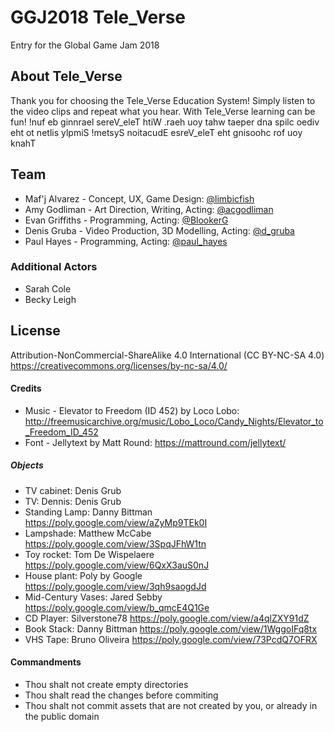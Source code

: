 # GGJ2018 Tele_Verse
Entry for the Global Game Jam 2018


## About Tele_Verse
Thank you for choosing the Tele_Verse Education System! Simply listen to the video clips and repeat what you hear. With Tele_Verse learning can be fun! !nuf eb ginnrael sereV_eleT htiW .raeh uoy tahw taeper dna spilc oediv eht ot netlis ylpmiS !metsyS noitacudE esreV_eleT eht gnisoohc rof uoy knahT

## Team
- Maf'j Alvarez - Concept, UX, Game Design: [@limbicfish](https://twitter.com/limbicfish)
- Amy Godliman - Art Direction, Writing, Acting: [@acgodliman](https://twitter.com/acgodliman)
- Evan Griffiths - Programming, Acting: [@BlookerG](https://twitter.com/BlookerG)
- Denis Gruba - Video Production, 3D Modelling, Acting: [@d_gruba](https://twitter.com/d_gruba)
- Paul Hayes - Programming, Acting: [@paul_hayes](https://twitter.com/paul_hayes)

### Additional Actors
- Sarah Cole
- Becky Leigh

## License
Attribution-NonCommercial-ShareAlike 4.0 International (CC BY-NC-SA 4.0)
https://creativecommons.org/licenses/by-nc-sa/4.0/

#### Credits

- Music - Elevator to Freedom (ID 452) by Loco Lobo: http://freemusicarchive.org/music/Lobo_Loco/Candy_Nights/Elevator_to_Freedom_ID_452
- Font - Jellytext by Matt Round: https://mattround.com/jellytext/

##### Objects

- TV cabinet: Denis Grub
- TV: Dennis: Denis Grub
- Standing Lamp: Danny Bittman	https://poly.google.com/view/aZyMp9TEk0I		
- Lampshade:	Matthew McCabe	https://poly.google.com/view/3SpqJFhW1tn		
- Toy rocket:	Tom De Wispelaere	https://poly.google.com/view/6QxX3auS0nJ		
- House plant:	Poly by Google	https://poly.google.com/view/3qh9saogdJd		
- Mid-Century Vases:	Jared Sebby	https://poly.google.com/view/b_qmcE4Q1Ge		
- CD Player:	Silverstone78	https://poly.google.com/view/a4qlZXY91dZ		
- Book Stack:	Danny Bittman	https://poly.google.com/view/1WggoIFq8tx		
- VHS Tape:	Bruno Oliveira	https://poly.google.com/view/73PcdQ7OFRX		

#### Commandments
- Thou shalt not create empty directories
- Thou shalt read the changes before commiting
- Thou shalt not commit assets that are not created by you, or already in the public domain

